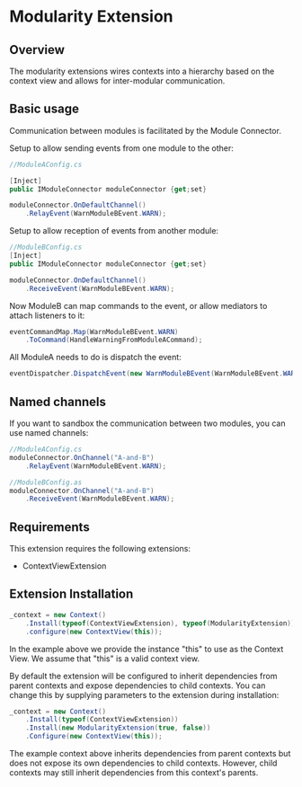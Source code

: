 # Modularity Extension

## Overview

The modularity extensions wires contexts into a hierarchy based on the context view and allows for inter-modular communication.

## Basic usage

Communication between modules is facilitated by the Module Connector.

Setup to allow sending events from one module to the other:

```c#
//ModuleAConfig.cs

[Inject]
public IModuleConnector moduleConnector {get;set}

moduleConnector.OnDefaultChannel()
	.RelayEvent(WarnModuleBEvent.WARN);
```

Setup to allow reception of events from another module:

```c#
//ModuleBConfig.cs
[Inject]
public IModuleConnector moduleConnector {get;set}

moduleConnector.OnDefaultChannel()
	.ReceiveEvent(WarnModuleBEvent.WARN);
```

Now ModuleB can map commands to the event, or allow mediators to attach listeners to it:

```c#
eventCommandMap.Map(WarnModuleBEvent.WARN)
	.ToCommand(HandleWarningFromModuleACommand);
```

All ModuleA needs to do is dispatch the event:

```c#
eventDispatcher.DispatchEvent(new WarnModuleBEvent(WarnModuleBEvent.WARN);
```

## Named channels

If you want to sandbox the communication between two modules, you can use named channels:

```c#
//ModuleAConfig.cs
moduleConnector.OnChannel("A-and-B")
	.RelayEvent(WarnModuleBEvent.WARN);
```

```c#
//ModuleBConfig.as
moduleConnector.OnChannel("A-and-B")
	.ReceiveEvent(WarnModuleBEvent.WARN);
```


## Requirements

This extension requires the following extensions:

+ ContextViewExtension

## Extension Installation

```c#
_context = new Context()
    .Install(typeof(ContextViewExtension), typeof(ModularityExtension))
    .configure(new ContextView(this));
```

In the example above we provide the instance "this" to use as the Context View. We assume that "this" is a valid context view.

By default the extension will be configured to inherit dependencies from parent contexts and expose dependencies to child contexts. You can change this by supplying parameters to the extension during installation:

```c#
_context = new Context()
    .Install(typeof(ContextViewExtension))
    .Install(new ModularityExtension(true, false))
    .Configure(new ContextView(this));
```

The example context above inherits dependencies from parent contexts but does not expose its own dependencies to child contexts. However, child contexts may still inherit dependencies from this context's parents.

